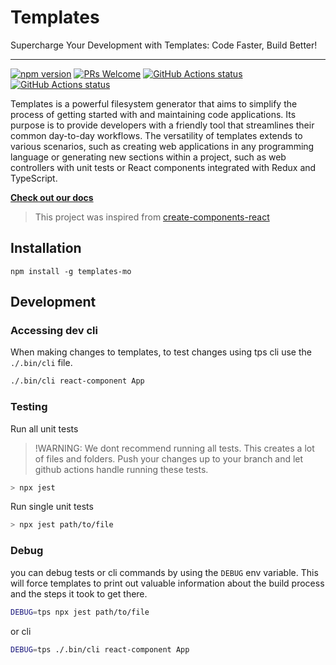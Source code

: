 # Templates

Supercharge Your Development with Templates: Code Faster, Build Better!

---

<p>
<a href="https://www.npmjs.com/package/templates-mo"><img src="https://img.shields.io/npm/v/templates-mo.svg?style=flat" alt="npm version"></a>
<a href="CONTRIBUTING.md#pull-requests"><img src="https://img.shields.io/badge/PRs-welcome-brightgreen.svg" alt="PRs Welcome"></a>
<a href="https://github.com/marcellino-ornelas/templates/actions/workflows/tests.yml"><img src="https://github.com/marcellino-ornelas/templates/actions/workflows/tests.yml/badge.svg?branch=master" alt="GitHub Actions status"></a>
<a href="https://github.com/marcellino-ornelas/templates/actions/workflows/publish-gh-pages.yml"><img src="https://github.com/marcellino-ornelas/templates/actions/workflows/publish-gh-pages.yml/badge.svg" alt="GitHub Actions status"></a>
</p>

Templates is a powerful filesystem generator that aims to simplify the process of getting started with and maintaining code applications. Its purpose is to provide developers with a friendly tool that streamlines their common day-to-day workflows. The versatility of templates extends to various scenarios, such as creating web applications in any programming language or generating new sections within a project, such as web controllers with unit tests or React components integrated with Redux and TypeScript.

**[Check out our docs](https://marcellino-ornelas.github.io/templates/)**

> This project was inspired from [create-components-react](https://github.com/marcellino-ornelas/create-components-react)

## Installation

```
npm install -g templates-mo
```

## Development

### Accessing dev cli

When making changes to templates, to test changes using tps cli use the `./.bin/cli` file.

```bash
./.bin/cli react-component App
```

### Testing

Run all unit tests

> !WARNING: We dont recommend running all tests. This creates a lot of files and folders. Push your changes up to your branch and let github actions handle running these tests.

```bash
> npx jest
```

Run single unit tests

```bash
> npx jest path/to/file
```

### Debug

you can debug tests or cli commands by using the `DEBUG` env variable. This will force templates to print out valuable information about the build process and the steps it took to get there.

```bash
DEBUG=tps npx jest path/to/file
```

or cli

```bash
DEBUG=tps ./.bin/cli react-component App
```

<!-- (Template Processing System) -->
